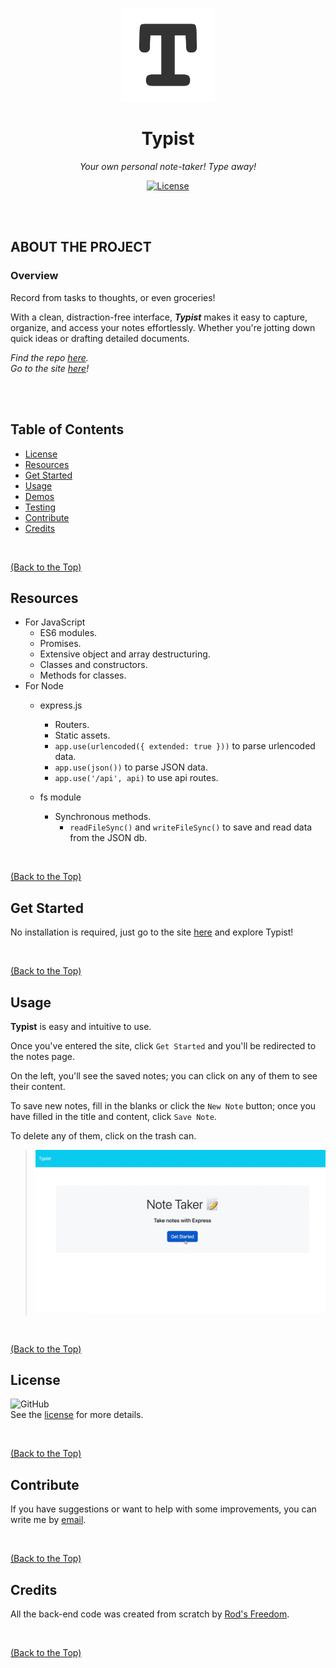 <p align="center">
  <img src="./public/assets/images/Typist_Logo.png" width="150">
</p>

<h1 align="center">Typist</h3>

<p align="center"><i>Your own personal note-taker! Type away!</i></p>

<p align="center">
  <a href="https://github.com/Rod-Freedom/C11-Typist/blob/main/LICENSE"><img src="https://img.shields.io/github/license/Rod-Freedom/C11-Typist?style=for-the-badge" alt="License"></a>
</p>

<br>
<br>

## **ABOUT THE PROJECT**
### **Overview**
Record from tasks to thoughts, or even groceries!

With a clean, distraction-free interface, ***Typist*** makes it easy to capture, organize, and access your notes effortlessly. Whether you're jotting down quick ideas or drafting detailed documents.

*Find the repo [here](https://github.com/Rod-Freedom/C11-Typist).*<br>
*Go to the site [here](https://typist-j7vq.onrender.com)!*

<br>
<br>

## Table of Contents
- [License](#license)
- [Resources](#resources)
- [Get Started](#get-started)
- [Usage](#usage)
- [Demos](#demos)
- [Testing](#testing)
- [Contribute](#contribute)
- [Credits](#credits)

<br>

[(Back to the Top)](#about-the-project)

## Resources
* For JavaScript
    * ES6 modules.
    * Promises.
    * Extensive object and array destructuring.
    * Classes and constructors.
    * Methods for classes.
* For Node
    * express.js
        * Routers.
        * Static assets.
        * `app.use(urlencoded({ extended: true }))` to parse urlencoded data.
        * `app.use(json())` to parse JSON data.
        * `app.use('/api', api)` to use api routes.

    * fs module
        * Synchronous methods.
            * `readFileSync()` and `writeFileSync()` to save and read data from the JSON db.
    


<br>

[(Back to the Top)](#about-the-project)

## Get Started
No installation is required, just go to the site [here](https://typist-j7vq.onrender.com) and explore Typist!

<br>

[(Back to the Top)](#about-the-project)

## Usage
**Typist** is easy and intuitive to use.

Once you've entered the site, click `Get Started` and you'll be redirected to the notes page.

On the left, you'll see the saved notes; you can click on any of them to see their content.

To save new notes, fill in the blanks or click the `New Note` button; once you have filled in the title and content, click `Save Note`.

To delete any of them, click on the trash can.

> ![Search for cities](./demo/demo.GIF)

<br>

[(Back to the Top)](#about-the-project)

## License
![GitHub](https://img.shields.io/github/license/Rod-Freedom/C11-Typist?style=for-the-badge)<br>
See the [license](https://github.com/Rod-Freedom/C11-Typist/blob/main/LICENSE) for more details.

<br>

[(Back to the Top)](#about-the-project)

## Contribute
If you have suggestions or want to help with some improvements, you can write me by [email](mailto:rod@alpacaazul.mx).

<br>

[(Back to the Top)](#about-the-project)

## Credits
All the back-end code was created from scratch by [Rod's Freedom](https://github.com/Rod-Freedom).

<br>

[(Back to the Top)](#about-the-project)